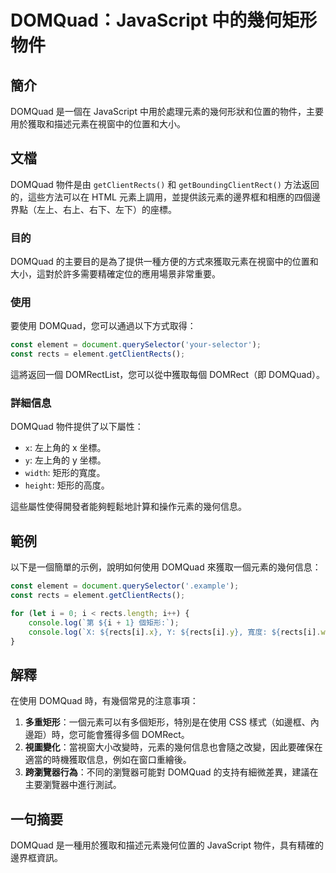 <!--
Meta Description: # DOMQuad：JavaScript 中的幾何矩形物件 ## 簡介 DOMQuad 是一個在 JavaScript 中用於處理元素的幾何形狀和位置的物件，主要用於獲取和描述元素在視窗中的位置和大小。 ## 文檔 DOMQuad 物件是由 `getClientRects()` 和 `getBoun...
Meta Keywords: domquad, rects, javascript, const, element
-->

# DOMQuad：JavaScript 中的幾何矩形物件

## 簡介
DOMQuad 是一個在 JavaScript 中用於處理元素的幾何形狀和位置的物件，主要用於獲取和描述元素在視窗中的位置和大小。

## 文檔
DOMQuad 物件是由 `getClientRects()` 和 `getBoundingClientRect()` 方法返回的，這些方法可以在 HTML 元素上調用，並提供該元素的邊界框和相應的四個邊界點（左上、右上、右下、左下）的座標。

### 目的
DOMQuad 的主要目的是為了提供一種方便的方式來獲取元素在視窗中的位置和大小，這對於許多需要精確定位的應用場景非常重要。

### 使用
要使用 DOMQuad，您可以通過以下方式取得：

```javascript
const element = document.querySelector('your-selector');
const rects = element.getClientRects();
```

這將返回一個 DOMRectList，您可以從中獲取每個 DOMRect（即 DOMQuad）。

### 詳細信息
DOMQuad 物件提供了以下屬性：
- `x`: 左上角的 x 坐標。
- `y`: 左上角的 y 坐標。
- `width`: 矩形的寬度。
- `height`: 矩形的高度。

這些屬性使得開發者能夠輕鬆地計算和操作元素的幾何信息。

## 範例
以下是一個簡單的示例，說明如何使用 DOMQuad 來獲取一個元素的幾何信息：

```javascript
const element = document.querySelector('.example');
const rects = element.getClientRects();

for (let i = 0; i < rects.length; i++) {
    console.log(`第 ${i + 1} 個矩形:`);
    console.log(`X: ${rects[i].x}, Y: ${rects[i].y}, 寬度: ${rects[i].width}, 高度: ${rects[i].height}`);
}
```

## 解釋
在使用 DOMQuad 時，有幾個常見的注意事項：
1. **多重矩形**：一個元素可以有多個矩形，特別是在使用 CSS 樣式（如邊框、內邊距）時，您可能會獲得多個 DOMRect。
2. **視圖變化**：當視窗大小改變時，元素的幾何信息也會隨之改變，因此要確保在適當的時機獲取信息，例如在窗口重繪後。
3. **跨瀏覽器行為**：不同的瀏覽器可能對 DOMQuad 的支持有細微差異，建議在主要瀏覽器中進行測試。

## 一句摘要
DOMQuad 是一種用於獲取和描述元素幾何位置的 JavaScript 物件，具有精確的邊界框資訊。